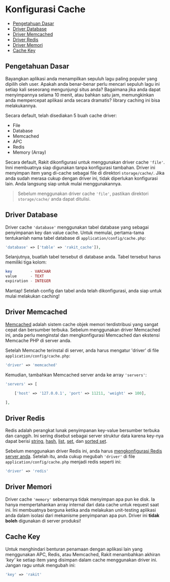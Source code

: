 # Konfigurasi Cache

<!-- MarkdownTOC autolink="true" autoanchor="true" levels="2,3" bracket="round" lowercase="only_ascii" -->

- [Pengetahuan Dasar](#pengetahuan-dasar)
- [Driver Database](#driver-database)
- [Driver Memcached](#driver-memcached)
- [Driver Redis](#driver-redis)
- [Driver Memori](#driver-memori)
- [Cache Key](#cache-key)

<!-- /MarkdownTOC -->


<a id="pengetahuan-dasar"></a>
## Pengetahuan Dasar

Bayangkan aplikasi anda menampilkan sepuluh lagu paling populer yang dipilih oleh user. Apakah anda benar-benar perlu mencari sepuluh lagu ini setiap kali seseorang mengunjungi situs anda? Bagaimana jika anda dapat menyimpannya selama 10 menit, atau bahkan satu jam, memungkinkan anda mempercepat aplikasi anda secara dramatis? library caching ini bisa melakukannya.

Secara default, telah disediakan 5 buah cache driver:

- File
- Database
- Memcached
- APC
- Redis
- Memory (Array)

Secara default, Rakit dikonfigurasi untuk menggunakan driver cache `'file'`. Inni membuatnya siap digunakan tanpa konfigurasi tambahan. Driver ini menyimpan item yang di-cache sebagai file di direktori `storage/cache/`. Jika anda sudah merasa cukup dengan driver ini, tidak diperlukan konfigurasi lain. Anda langsung siap untuk mulai menggunakannya.

>  Sebelum menggunakan driver cache `'file'`, pastikan direktori `storage/cache/` anda dapat ditulisi.


<a id="driver-database"></a>
## Driver Database

Driver cache `'database'` menggunakan tabel database yang sebagai penyimpanan key dan value cache. Untuk memulai, pertama-tama tentukanlah nama tabel database di `application/config/cache.php`:

```php
'database' => ['table' => 'rakit_cache']),
```

Selanjutnya, buatlah tabel tersebut di database anda. Tabel tersebut harus memiliki tiga kolom:

```php
key        - VARCHAR
value      - TEXT
expiration - INTEGER
```

Mantap! Setelah config dan tabel anda telah dikonfigurasi, anda siap untuk mulai melakukan caching!


<a id="driver-memcached"></a>
## Driver Memcached

[Memcached](http://memcached.org) adalah sistem cache objek memori terdistribusi yang sangat cepat dan bersumber terbuka. Sebelum menggunakan driver Memcached ini, anda perlu menginstal dan mengkonfigurasi Memcached dan ekstensi Memcache PHP di server anda.

Setelah Memcache terinstal di server, anda harus mengatur 'driver' di file `application/config/cache.php`:

```php
'driver' => 'memcached'
```

Kemudian, tambahkan Memcached server anda ke array `'servers'`:

```php
'servers' => [

	['host' => '127.0.0.1', 'port' => 11211, 'weight' => 100],

],
```


<a id="driver-redis"></a>
## Driver Redis

Redis adalah perangkat lunak penyimpanan key-value bersumber terbuka dan canggih. Ini sering disebut sebagai server struktur data karena key-nya dapat berisi [string](http://redis.io/topics/data-types#strings), [hash](http://redis.io/topics/data-types#hashes), [list](http://redis.io/topics/data-types#lists), [set](http://redis.io/topics/data-types#sets), dan [sorted set](http://redis.io/topics/data-types#sorted-sets).

Sebelum menggunakan driver Redis ini, anda harus [mengkonfigurasi Redis server anda](/docs/database/redis#config). Setelah itu, anda cukup megubah `'driver'` di file `application/config/cache.php` menjadi redis seperti ini:

```php
'driver' => 'redis'
```


<a id="driver-memori"></a>
## Driver Memori

Driver cache `'memory'` sebenarnya tidak menyimpan apa pun ke disk. Ia hanya mempertahankan array internal dari data cache untuk request saat ini. Ini membuatnya berguna ketika anda melakukan unit-testing aplikasi anda dalam isolasi dari mekanisme penyimpanan apa pun. Driver ini **tidak boleh** digunakan di server produksi!


<a id="cache-key"></a>
## Cache Key

Untuk menghindari benturan penamaan dengan aplikasi lain yang menggunakan APC, Redis, atau Memcached, Rakit menambahkan akhiran _'key'_ ke setiap item yang disimpan dalam cache menggunakan driver ini. Jangan ragu untuk mengubah ini:

```php
'key' => 'rakit'
```
